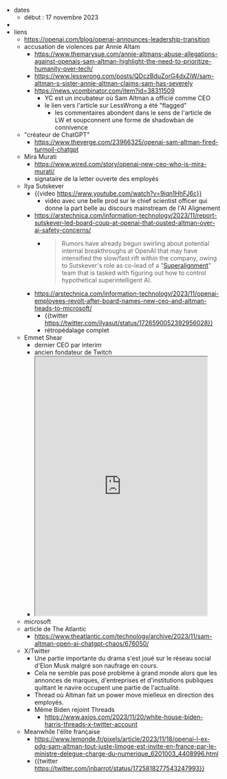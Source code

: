 - dates
	- début : 17 novembre 2023
-
- liens
	- https://openai.com/blog/openai-announces-leadership-transition
	- accusation de violences par Annie Altam
		- https://www.themarysue.com/annie-altmans-abuse-allegations-against-openais-sam-altman-highlight-the-need-to-prioritize-humanity-over-tech/
		- https://www.lesswrong.com/posts/QDczBduZorG4dxZiW/sam-altman-s-sister-annie-altman-claims-sam-has-severely
		- https://news.ycombinator.com/item?id=38311509
			- YC est un incubateur où Sam Altman a officié comme CEO
			- le lien vers l'article sur LessWrong a été "flagged"
				- les commentaires abondent dans le sens de l'article de LW et soupconnent une forme de shadowban de connivence
	- "créateur de ChatGPT"
		- https://www.theverge.com/23966325/openai-sam-altman-fired-turmoil-chatgpt
	- Mira Murati
		- https://www.wired.com/story/openai-new-ceo-who-is-mira-murati/
		- signataire de la letter ouverte des employés
	- Ilya Sutskever
		- {{video https://www.youtube.com/watch?v=9iqn1HhFJ6c}}
			- vidéo avec une belle prod sur le chief scientist officer qui donne la part belle au discours mainstream de l'AI Alignement
		- https://arstechnica.com/information-technology/2023/11/report-sutskever-led-board-coup-at-openai-that-ousted-altman-over-ai-safety-concerns/
			- > Rumors have already begun swirling about potential internal 
			  breakthroughs at OpenAI that may have intensified the slow/fast rift within the company, owing to Sutskever's role as co-lead of a "[Superalignment](https://openai.com/blog/introducing-superalignment)" team that is tasked with figuring out how to control hypothetical superintelligent AI.
		- https://arstechnica.com/information-technology/2023/11/openai-employees-revolt-after-board-names-new-ceo-and-altman-heads-to-microsoft/
			- {{twitter https://twitter.com/ilyasut/status/1726590052392956028}}
			- rétropédalage complet
	- Emmet Shear
		- dernier CEO par interim
		- ancien fondateur de Twitch
		- <iframe src="https://arvr.social/@mpesce/111441594414628873/embed" width="400" height="600" allowfullscreen="allowfullscreen" sandbox="allow-scripts allow-same-origin allow-popups allow-popups-to-escape-sandbox allow-forms"></iframe>
	- microsoft
	- article de The Atlantic
		- https://www.theatlantic.com/technology/archive/2023/11/sam-altman-open-ai-chatgpt-chaos/676050/
	- X/Twitter
		- Une partie importante du drama s'est joué sur le réseau social d'Elon Musk malgré son naufrage en cours.
		- Cela ne semble pas posé problème à grand monde alors que les annonces de marques, d'entreprises et d'institutions publiques quittant le navire occupent une partie de l'actualité.
		- Thread où Altman fait un power move mielleux en direction des employés.
		- Même Biden rejoint Threads
			- https://www.axios.com/2023/11/20/white-house-biden-harris-threads-x-twitter-account
	- Meanwhile l'élite française
		- https://www.lemonde.fr/pixels/article/2023/11/18/openai-l-ex-pdg-sam-altman-tout-juste-limoge-est-invite-en-france-par-le-ministre-delegue-charge-du-numerique_6201003_4408996.html
		- {{twitter https://twitter.com/jnbarrot/status/1725818277543247993}}